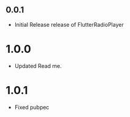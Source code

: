 ## 0.0.1

* Initial Release release of FlutterRadioPlayer

# 1.0.0

* Updated Read me.

# 1.0.1

* Fixed pubpec
